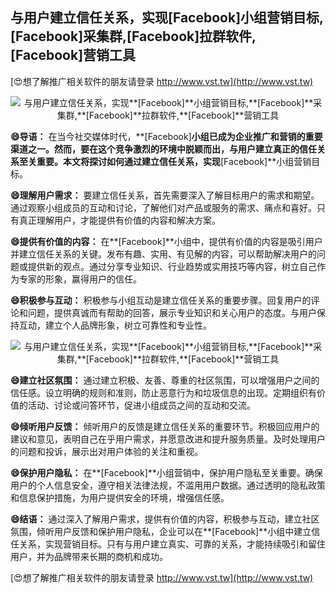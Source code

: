 ## **与用户建立信任关系，实现**[Facebook]**小组营销目标,**[Facebook]**采集群,**[Facebook]**拉群软件,**[Facebook]**营销工具**

[😍想了解推广相关软件的朋友请登录 http://www.vst.tw](http://www.vst.tw)

 <center><img src="https://vst.tw/MP4/tuiguang/png/0.png" alt="与用户建立信任关系，实现**[Facebook]**小组营销目标,**[Facebook]**采集群,**[Facebook]**拉群软件,**[Facebook]**营销工具"></center>

**😄导语：**
在当今社交媒体时代，**[Facebook]**小组已成为企业推广和营销的重要渠道之一。然而，要在这个竞争激烈的环境中脱颖而出，与用户建立真正的信任关系至关重要。本文将探讨如何通过建立信任关系，实现**[Facebook]**小组营销目标。

**😄理解用户需求：**
要建立信任关系，首先需要深入了解目标用户的需求和期望。通过观察小组成员的互动和讨论，了解他们对产品或服务的需求、痛点和喜好。只有真正理解用户，才能提供有价值的内容和解决方案。

**😄提供有价值的内容：**
在**[Facebook]**小组中，提供有价值的内容是吸引用户并建立信任关系的关键。发布有趣、实用、有见解的内容，可以帮助解决用户的问题或提供新的观点。通过分享专业知识、行业趋势或实用技巧等内容，树立自己作为专家的形象，赢得用户的信任。

**😄积极参与互动：**
积极参与小组互动是建立信任关系的重要步骤。回复用户的评论和问题，提供真诚而有帮助的回答，展示专业知识和关心用户的态度。与用户保持互动，建立个人品牌形象，树立可靠性和专业性。

 <center><img src="https://vst.tw/MP4/tuiguang/png/3.png" alt="与用户建立信任关系，实现**[Facebook]**小组营销目标,**[Facebook]**采集群,**[Facebook]**拉群软件,**[Facebook]**营销工具"></center>

**😄建立社区氛围：**
通过建立积极、友善、尊重的社区氛围，可以增强用户之间的信任感。设立明确的规则和准则，防止恶意行为和垃圾信息的出现。定期组织有价值的活动、讨论或问答环节，促进小组成员之间的互动和交流。

**😄倾听用户反馈：**
倾听用户的反馈是建立信任关系的重要环节。积极回应用户的建议和意见，表明自己在乎用户需求，并愿意改进和提升服务质量。及时处理用户的问题和投诉，展示出对用户体验的关注和重视。

**😄保护用户隐私：**
在**[Facebook]**小组营销中，保护用户隐私至关重要。确保用户的个人信息安全，遵守相关法律法规，不滥用用户数据。通过透明的隐私政策和信息保护措施，为用户提供安全的环境，增强信任感。

**😄结语：**
通过深入了解用户需求，提供有价值的内容，积极参与互动，建立社区氛围，倾听用户反馈和保护用户隐私，企业可以在**[Facebook]**小组中建立信任关系，实现营销目标。只有与用户建立真实、可靠的关系，才能持续吸引和留住用户，并为品牌带来长期的商机和成功。

[😍想了解推广相关软件的朋友请登录 http://www.vst.tw](http://www.vst.tw)



